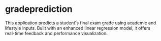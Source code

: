 # gradeprediction
This application predicts a student's final exam grade using academic and lifestyle inputs. Built with an enhanced linear regression model, it offers real-time feedback and performance visualization.
